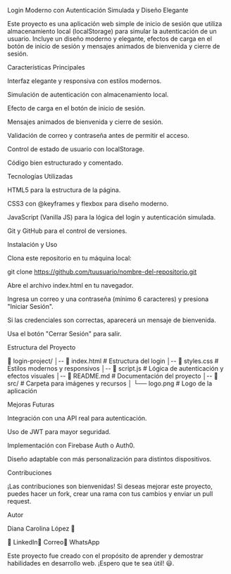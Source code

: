Login Moderno con Autenticación Simulada y Diseño Elegante

Este proyecto es una aplicación web simple de inicio de sesión que utiliza almacenamiento local (localStorage) para simular la autenticación de un usuario. Incluye un diseño moderno y elegante, efectos de carga en el botón de inicio de sesión y mensajes animados de bienvenida y cierre de sesión.

Características Principales

Interfaz elegante y responsiva con estilos modernos.

Simulación de autenticación con almacenamiento local.

Efecto de carga en el botón de inicio de sesión.

Mensajes animados de bienvenida y cierre de sesión.

Validación de correo y contraseña antes de permitir el acceso.

Control de estado de usuario con localStorage.

Código bien estructurado y comentado.

Tecnologías Utilizadas

HTML5 para la estructura de la página.

CSS3 con @keyframes y flexbox para diseño moderno.

JavaScript (Vanilla JS) para la lógica del login y autenticación simulada.

Git y GitHub para el control de versiones.

Instalación y Uso

Clona este repositorio en tu máquina local:

git clone https://github.com/tuusuario/nombre-del-repositorio.git

Abre el archivo index.html en tu navegador.

Ingresa un correo y una contraseña (mínimo 6 caracteres) y presiona "Iniciar Sesión".

Si las credenciales son correctas, aparecerá un mensaje de bienvenida.

Usa el botón "Cerrar Sesión" para salir.

Estructura del Proyecto

📁 login-project/
│-- 📄 index.html   # Estructura del login
│-- 📄 styles.css   # Estilos modernos y responsivos
│-- 📄 script.js    # Lógica de autenticación y efectos visuales
│-- 📄 README.md    # Documentación del proyecto
│-- 📁 src/         # Carpeta para imágenes y recursos
│   └── logo.png    # Logo de la aplicación

Mejoras Futuras

Integración con una API real para autenticación.

Uso de JWT para mayor seguridad.

Implementación con Firebase Auth o Auth0.

Diseño adaptable con más personalización para distintos dispositivos.

Contribuciones

¡Las contribuciones son bienvenidas! Si deseas mejorar este proyecto, puedes hacer un fork, crear una rama con tus cambios y enviar un pull request.

Autor

Diana Carolina López 🚀

📌 LinkedIn📧 Correo📱 WhatsApp

Este proyecto fue creado con el propósito de aprender y demostrar habilidades en desarrollo web. ¡Espero que te sea útil! 😃.
